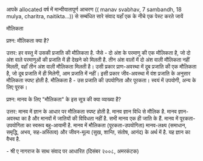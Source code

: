 आपके allocated वर्ष में मान्वीयातापूर्ण आचरण (( manav svabhav, 7 sambandh, 18
mulya, charitra, naitikta\...)) से सम्बंधित सारे संवाद यहाँ एक के नीचे एक पेस्ट
करते जायें

मौलिकता

प्रश्न: मौलिकता क्या है?

उत्तर: हर वस्तु में उसकी प्रजाति की मौलिकता है. जैसे - दो अंश के परमाणु की एक
मौलिकता है, जो दो अंश वाले परमाणुओं की प्रजाति में ही देखने को मिलती है. तीन अंश
वालों में दो अंश वाली मौलिकता नहीं मिलती, वहाँ तीन अंश वाली मौलिकता मिलती है।
उसी प्रकार प्राण-अवस्था में दूब प्रजाति की एक मौलिकता है, जो दूब प्रजाति में ही
मिलेगी, आम प्रजाति में नहीं। इसी प्रकार जीव-अवस्था में वंश प्रजाति के अनुसार मौलिकता
स्पष्ट होती है. मौलिकता है - उस प्रजाति की उपयोगिता और पूरकता। स्वयं में उपयोगी,
अन्य के लिए पूरक।

प्रश्न: मानव के लिए \"मौलिकता\" के इस सूत्र की क्या व्याख्या है?

उत्तर: मानव में ज्ञान के आधार पर मौलिकता स्पष्ट होती है. मानव ज्ञान विधि से मौलिक
है. मानव ज्ञान-अवस्था का है और मानवों में जातियों की विविधता नहीं है. सभी मानव एक
ही जाति के हैं. मानव में पूरकता-उपयोगिता का स्वरूप बहु-आयामी है. मानव में मौलिकता
(पूरकता-उपयोगिता) मानव-लक्ष्य (समाधान, समृद्धि, अभय, सह-अस्तित्व) और जीवन-मूल्य
(सुख, शान्ति, संतोष, आनंद) के अर्थ में है. यह ज्ञान का वैभव है.

\- श्री ए नागराज के साथ संवाद पर आधारित (दिसंबर २००८, अमरकंटक)
